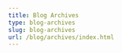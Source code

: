 ```yaml
---
title: Blog Archives
type: blog-archives
slug: blog-archives
url: /blog/archives/index.html
---
```

